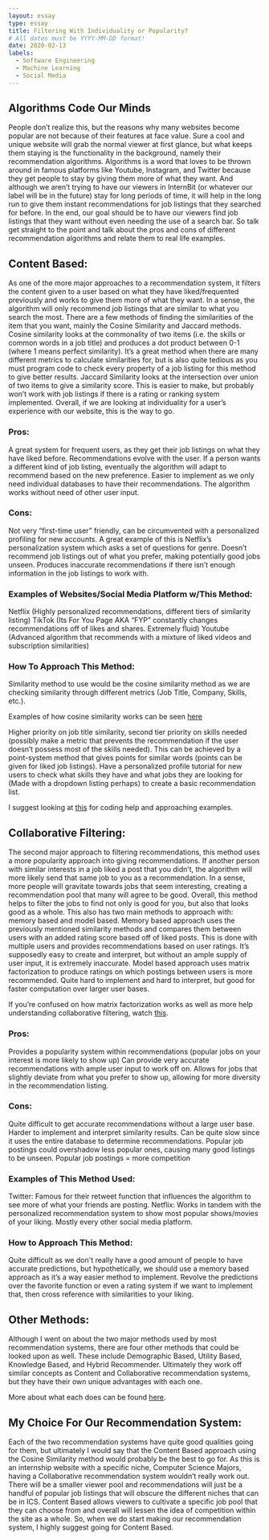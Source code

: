 ```yaml
---
layout: essay
type: essay
title: Filtering With Individuality or Popularity?
# All dates must be YYYY-MM-DD format!
date: 2020-02-13
labels:
  - Software Engineering
  - Machine Learning
  - Social Media
---
```

## Algorithms Code Our Minds
People don’t realize this, but the reasons why many websites become popular are not because of their features at face value. Sure a cool and unique website will grab the normal viewer at first glance, but what keeps them staying is the functionality in the background, namely their recommendation algorithms. Algorithms is a word that loves to be thrown around in famous platforms like Youtube, Instagram, and Twitter because they get people to stay by giving them more of what they want. And although we aren’t trying to have our viewers in InternBit (or whatever our label will be in the future) stay for long periods of time, it will help in the long run to give them instant recommendations for job listings that they searched for before. In the end, our goal should be to have our viewers find job listings that they want without even needing the use of a search bar. So talk get straight to the point and talk about the pros and cons of different recommendation algorithms and relate them to real life examples.

## Content Based:
As one of the more major approaches to a recommendation system, it filters the content given to a user based on what they have liked/frequented previously and works to give them more of what they want. In a sense, the algorithm will only recommend job listings that are similar to what you search the most. 
There are a few methods of finding the similarities of the item that you want, mainly the Cosine Similarity and Jaccard methods. Cosine similarity looks at the commonality of two items (i.e. the skills or common words in a job title) and produces a dot product between 0-1 (where 1 means perfect similarity). It’s a great method when there are many different metrics to calculate similarities for, but is also quite tedious as you must program code to check every property of a job listing for this method to give better results. Jaccard Similarity looks at the intersection over union of two items to give a similarity score. This is easier to make, but probably won’t work with job listings if there is a rating or ranking system implemented. Overall, if we are looking at individuality for a user’s experience with our website, this is the way to go.

### Pros:
A great system for frequent users, as they get their job listings on what they have liked before.
Recommendations evolve with the user. If a person wants a different kind of job listing, eventually the algorithm will adapt to recommend based on the new preference.
Easier to implement as we only need individual databases to have their recommendations.
The algorithm works without need of other user input.

### Cons:
Not very “first-time user” friendly, can be circumvented with a personalized profiling for new accounts. A great example of this is Netflix’s personalization system which asks a set of questions for genre.
Doesn’t recommend job listings out of what you prefer, making potentially good jobs unseen.
Produces inaccurate recommendations if there isn’t enough information in the job listings to work with.

### Examples of Websites/Social Media Platform w/This Method:
Netflix (Highly personalized recommendations, different tiers of similarity listing)
TikTok (Its For You Page AKA “FYP” constantly changes recommendations off of likes and shares. Extremely fluid)
Youtube (Advanced algorithm that recommends with a mixture of liked videos and subscription similarities)

### How To Approach This Method:
Similarity method to use would be the cosine similarity method as we are checking similarity through different metrics (Job Title, Company, Skills, etc.).

Examples of how cosine similarity works can be seen [here](https://www.machinelearningplus.com/nlp/cosine-similarity/)

Higher priority on job title similarity, second tier priority on skills needed (possibly make a metric that prevents the recommendation if the user doesn’t possess most of the skills needed). This can be achieved by a point-system method that gives points for similar words (points can be given for liked job listings).
Have a personalized profile tutorial for new users to check what skills they have and what jobs they are looking for (Made with a dropdown listing perhaps) to create a basic recommendation list.

I suggest looking at [this](https://towardsdatascience.com/how-to-build-from-scratch-a-content-based-movie-recommender-with-natural-language-processing-25ad400eb243) for coding help and approaching examples.


## Collaborative Filtering:
The second major approach to filtering recommendations, this method uses a more popularity approach into giving recommendations. If another person with similar interests in a job liked a post that you didn’t, the algorithm will more likely send that same job to you as a recommendation. In a sense, more people will gravitate towards jobs that seem interesting, creating a recommendation pool that many will agree to be good. Overall, this method helps to filter the jobs to find not only is good for you, but also that looks good as a whole. 
This also has two main methods to approach with: memory based and model based. Memory based approach uses the previously mentioned similarity methods and compares them between users with an added rating score based off of liked posts. This is done with multiple users and provides recommendations based on user ratings. It’s supposedly easy to create and interpret, but without an ample supply of user input, it is extremely inaccurate. Model based approach uses matrix factorization to produce ratings on which postings between users is more recommended. Quite hard to implement and hard to interpret, but good for faster computation over larger user bases. 

If you’re confused on how matrix factorization works as well as more help understanding collaborative filtering, watch [this](https://www.youtube.com/watch?v=n3RKsY2H-NE). 

### Pros:
Provides a popularity system within recommendations (popular jobs on your interest is more likely to show up)
Can provide very accurate recommendations with ample user input to work off on.
Allows for jobs that slightly deviate from what you prefer to show up, allowing for more diversity in the recommendation listing.

### Cons:
Quite difficult to get accurate recommendations without a large user base.
Harder to implement and interpret similarity results.
Can be quite slow since it uses the entire database to determine recommendations.
Popular job postings could overshadow less popular ones, causing many good listings to be unseen.
Popular job postings = more competition

### Examples of This Method Used:
Twitter: Famous for their retweet function that influences the algorithm to see more of what your friends are posting.
Netflix: Works in tandem with the personalized recommendation system to show most popular shows/movies of your liking.
Mostly every other social media platform.

### How to Approach This Method:
Quite difficult as we don't really have a good amount of people to have accurate predictions, but hypothetically, we should use a memory based approach as it’s a way easier method to implement. 
Revolve the predictions over the favorite function or even a rating system if we want to implement that, then cross reference with similarities to your liking.

## Other Methods:
Although I went on about the two major methods used by most recommendation systems, there are four other methods that could be looked upon as well. These include Demographic Based, Utility Based, Knowledge Based, and Hybrid Recommender. Ultimately they work off similar concepts as Content and Collaborative recommendation systems, but they have their own unique advantages with each one. 

More about what each does can be found [here](https://www.bluepiit.com/blog/classifying-recommender-systems/#:~:text=There%20are%20majorly%20six%20types,system%20and%20Hybrid%20recommender%20system).

## My Choice For Our Recommendation System:
Each of the two recommendation systems have quite good qualities going for them, but ultimately I would say that the Content Based approach using the Cosine Similarity method would probably be the best to go for. As this is an internship website with a specific niche, Computer Science Majors, having a Collaborative recommendation system wouldn’t really work out. There will be a smaller viewer pool and recommendations will just be a handful of popular job listings that will obscure the different niches that can be in ICS. Content Based allows viewers to cultivate a specific job pool that they can choose from and overall will lessen the idea of competition within the site as a whole. So, when we do start making our recommendation system, I highly suggest going for Content Based.
 
